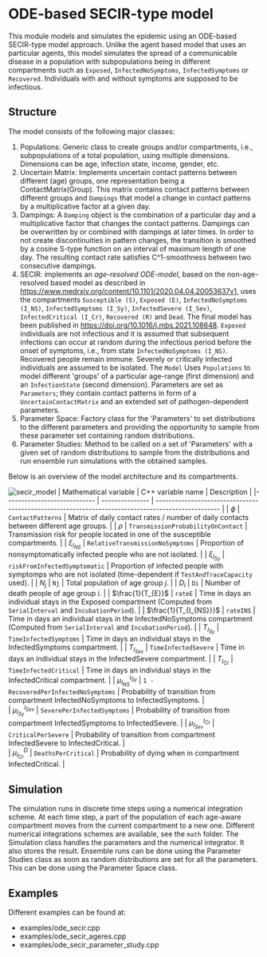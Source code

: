 # ODE-based SECIR-type model

This module models and simulates the epidemic using an ODE-based SECIR-type model approach. Unlike the agent based model that uses an particular agents, this model simulates the spread of a communicable disease in a population with subpopulations being in different compartments such as `Exposed`, `InfectedNoSymptoms`, `InfectedSymptoms` or `Recovered`. Individuals with and without symptoms are supposed to be infectious.

## Structure

The model consists of the following major classes:
1. Populations: Generic class to create groups and/or compartments, i.e., subpopulations of a total population, using multiple dimensions. Dimensions can be age, infection state, income, gender, etc. 
2. Uncertain Matrix: Implements uncertain contact patterns between different (age) groups, one representation being a ContactMatrix(Group). This matrix contains contact patterns between different groups and `Dampings` that model a change in contact patterns by a multiplicative factor at a given day.
3. Dampings: A `Damping` object is the combination of a particular day and a multiplicative factor that changes the contact patterns. Dampings can be overwritten by or combined with dampings at later times. In order to not create discontinuities in pattern changes, the transition is smoothed by a cosine S-type function on an interval of maximum length of one day. The resulting contact rate satisfies C^1-smoothness between two consecutive dampings.
4. SECIR: implements an *age-resolved ODE-model*, based on the non-age-resolved based model as described in https://www.medrxiv.org/content/10.1101/2020.04.04.20053637v1, uses the compartments `Susceptible (S)`, `Exposed (E)`, `InfectedNoSymptoms (I_NS)`, `InfectedSymptoms (I_Sy)`, `InfectedSevere (I_Sev)`, `InfectedCritical (I_Cr)`, `Recovered (R)` and `Dead`. The final model has been published in https://doi.org/10.1016/j.mbs.2021.108648. `Exposed` individuals are not infectious and it is assumed that subsequent infections can occur at random during the infectious period before the onset of symptoms, i.e., from state `InfectedNoSymptoms (I_NS)`. Recovered people remain immune. Severely or critically infected individuals are assumed to be isolated. The `Model` Uses `Populations` to model different 'groups' of a particular age-range (first dimension) and an `InfectionState` (second dimension). Parameters are set as `Parameters`; they contain contact patterns in form of a `UncertainContactMatrix` and an extended set of pathogen-dependent parameters.
5. Parameter Space: Factory class for the 'Parameters' to set distributions to the different parameters and providing the opportunity to sample from these parameter set containing random distributions.
6. Parameter Studies: Method to be called on a set of 'Parameters' with a given set of random distributions to sample from the distributions and run ensemble run simulations with the obtained samples.

Below is an overview of the model architecture and its compartments.

![secir_model](https://github.com/DLR-SC/memilio/assets/69154294/d99b257b-1cc2-447d-8e32-ba3aa8329c0c)
| Mathematical variable                   | C++ variable name | Description |
|---------------------------- | --------------- | -------------------------------------------------------------------------------------------------- |
| $\phi$                      |  `ContactPatterns`               | Matrix of daily contact rates / number of daily contacts between different age groups. |
| $\rho$                      |  `TransmissionProbabilityOnContact`               | Transmission risk for people located in one of the susceptible compartments. |
| $\xi_{I_{NS}}$               |  `RelativeTransmissionNoSymptoms`               | Proportion of nonsymptomatically infected people who are not isolated. |
| $\xi_{I_{Sy}}$               | `riskFromInfectedSymptomatic`                | Proportion of infected people with symptomps who are not isolated (time-dependent if `TestAndTraceCapacity` used). |
| $N_j$                         | `Nj`   | Total population of age group $j$. |
| $D_i$                         |  `Di`  | Number of death people of age group $i$. |
| $\frac{1}{T_{E}}$                    |  `rateE`               | Time in days an individual stays in the Exposed compartment  (Computed from `SerialInterval` and `IncubationPeriod`). |
| $\frac{1}{T_{I_{NS}}}$                    |  `rateINS`               | Time in days an individual stays in the InfectedNoSymptoms compartment (Computed from `SerialInterval` and `IncubationPeriod`). |
| $T_{I_{Sy}}$                    |  `TimeInfectedSymptoms`               | Time in days an individual stays in the InfectedSymptoms compartment. |
| $T_{I_{Sev}}$                       |  `TimeInfectedSevere`               | Time in days an individual stays in the InfectedSevere compartment. |
| $T_{I_{Cr}}$                       |  `TimeInfectedCritical`               | Time in days an individual stays in the InfectedCritical compartment. |
| $\mu_{I_{NS}}^{I_{Sy}}$              |   `1 - RecoveredPerInfectedNoSymptoms`              | Probability of transition from compartment InfectedNoSymptoms to InfectedSymptoms. |  
| $\mu_{I_{Sy}}^{I_{Sev}}$              |   `SeverePerInfectedSymptoms`              | Probability of transition from compartment InfectedSymptoms to InfectedSevere. |
| $\mu_{I_{Sev}}^{I_{Cr}}$              |   `CriticalPerSevere`              | Probability of transition from compartment InfectedSevere to InfectedCritical. |  
| $\mu_{I_{Cr}}^{D}$              |   `DeathsPerCritical`              | Probability of dying when in compartment InfectedCritical. |   


## Simulation

The simulation runs in discrete time steps using a numerical integration scheme. At each time step, a part of the population of each age-aware compartment moves from the current compartment to a new one. Different numerical integrations schemes are available, see the `math` folder. The Simulation class handles the parameters and the numerical integrator. It also stores the result. Ensemble runs can be done using the Parameter Studies class as soon as random distributions are set for all the parameters. This can be done using the Parameter Space class.

## Examples

Different examples can be found at:

- examples/ode_secir.cpp
- examples/ode_secir_ageres.cpp
- examples/ode_secir_parameter_study.cpp
